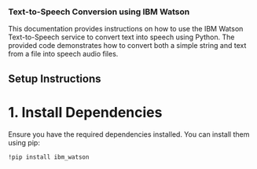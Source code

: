 
### Text-to-Speech Conversion using IBM Watson
This documentation provides instructions on how to use the IBM Watson Text-to-Speech service to convert text into speech using Python. The provided code demonstrates how to convert both a simple string and text from a file into speech audio files.

## Setup Instructions
# 1. Install Dependencies

Ensure you have the required dependencies installed. You can install them using pip:

    !pip install ibm_watson
